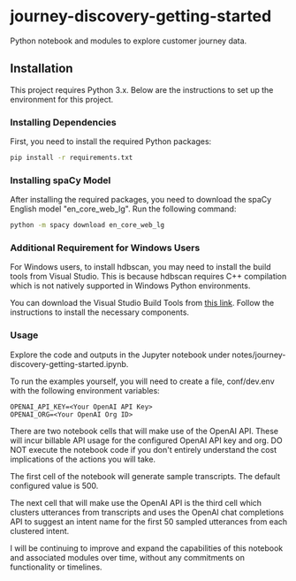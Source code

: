 # journey-discovery-getting-started
Python notebook and modules to explore customer journey data.

## Installation

This project requires Python 3.x. Below are the instructions to set up the environment for this project.

### Installing Dependencies

First, you need to install the required Python packages:

```bash
pip install -r requirements.txt
```

### Installing spaCy Model

After installing the required packages, you need to download the spaCy English model "en_core_web_lg". Run the following command:

```bash
python -m spacy download en_core_web_lg
```

### Additional Requirement for Windows Users
For Windows users, to install hdbscan, you may need to install the build tools from Visual Studio. This is because hdbscan requires C++ compilation which is not natively supported in Windows Python environments.

You can download the Visual Studio Build Tools from [this link](https://visualstudio.microsoft.com/downloads/). Follow the instructions to install the necessary components.

### Usage

Explore the code and outputs in the Jupyter notebook under notes/journey-discovery-getting-started.ipynb.

To run the examples yourself, you will need to create a file, conf/dev.env with the following environment variables:

```conf/dev.env
OPENAI_API_KEY=<Your OpenAI API Key>
OPENAI_ORG=<Your OpenAI Org ID>
```

There are two notebook cells that will make use of the OpenAI API.  These will incur billable API usage for the 
configured OpenAI API key and org.  DO NOT execute the notebook code if you don't entirely understand the cost 
implications of the actions you will take.

The first cell of the notebook will generate sample transcripts.  The default configured value is 500.

The next cell that will make use the OpenAI API is the third cell which clusters utterances from transcripts and uses
the OpenAI chat completions API to suggest an intent name for the first 50 sampled utterances from each clustered 
intent.


I will be continuing to improve and expand the capabilities of this notebook and associated modules over time, without 
any commitments on functionality or timelines.
